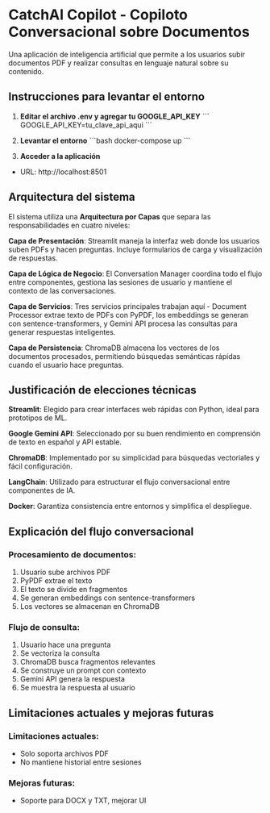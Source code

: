# CatchAI Copilot - Copiloto Conversacional sobre Documentos

Una aplicación de inteligencia artificial que permite a los usuarios subir documentos PDF y realizar consultas en lenguaje natural sobre su contenido.

## Instrucciones para levantar el entorno

1. **Editar el archivo .env y agregar tu GOOGLE_API_KEY**
\`\`\`
GOOGLE_API_KEY=tu_clave_api_aqui
\`\`\`

2. **Levantar el entorno**
\`\`\`bash
docker-compose up
\`\`\`

3. **Acceder a la aplicación**
- URL: http://localhost:8501

## Arquitectura del sistema

El sistema utiliza una **Arquitectura por Capas** que separa las responsabilidades en cuatro niveles:

**Capa de Presentación**: Streamlit maneja la interfaz web donde los usuarios suben PDFs y hacen preguntas. Incluye formularios de carga y visualización de respuestas.

**Capa de Lógica de Negocio**: El Conversation Manager coordina todo el flujo entre componentes, gestiona las sesiones de usuario y mantiene el contexto de las conversaciones.

**Capa de Servicios**: Tres servicios principales trabajan aquí - Document Processor extrae texto de PDFs con PyPDF, los embeddings se generan con sentence-transformers, y Gemini API procesa las consultas para generar respuestas inteligentes.

**Capa de Persistencia**: ChromaDB almacena los vectores de los documentos procesados, permitiendo búsquedas semánticas rápidas cuando el usuario hace preguntas.

## Justificación de elecciones técnicas

**Streamlit**: Elegido para crear interfaces web rápidas con Python, ideal para prototipos de ML.

**Google Gemini API**: Seleccionado por su buen rendimiento en comprensión de texto en español y API estable.

**ChromaDB**: Implementado por su simplicidad para búsquedas vectoriales y fácil configuración.

**LangChain**: Utilizado para estructurar el flujo conversacional entre componentes de IA.

**Docker**: Garantiza consistencia entre entornos y simplifica el despliegue.

## Explicación del flujo conversacional

### Procesamiento de documentos:
1. Usuario sube archivos PDF
2. PyPDF extrae el texto
3. El texto se divide en fragmentos
4. Se generan embeddings con sentence-transformers
5. Los vectores se almacenan en ChromaDB

### Flujo de consulta:
1. Usuario hace una pregunta
2. Se vectoriza la consulta
3. ChromaDB busca fragmentos relevantes
4. Se construye un prompt con contexto
5. Gemini API genera la respuesta
6. Se muestra la respuesta al usuario

## Limitaciones actuales y mejoras futuras

### Limitaciones actuales:
- Solo soporta archivos PDF
- No mantiene historial entre sesiones

### Mejoras futuras:
- Soporte para DOCX y TXT, mejorar UI
